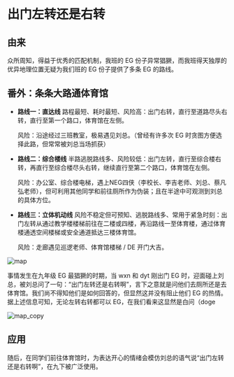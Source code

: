 # 出门左转还是右转

## 由来

众所周知，得益于优秀的匹配机制，我班的 EG 份子异常猖獗，而我班得天独厚的优异地理位置无疑为我们班的 EG 份子提供了多条 EG 的路线。

## 番外：条条大路通体育馆

- **路线一：直达线** 路程最短、耗时最短、风险高：出门右转，直行至道路尽头右转，直行至第一个路口，体育馆在左侧。

  风险：沿途经过三班教室，极易遇见刘总。（曾经有许多次 EG 时贪图方便选择此路，但常常被刘总当场抓获）

- **路线二：综合楼线** 半路逃脱路线多、风险较低：出门左转，直行至综合楼右转，再直行至综合楼尽头右转，继续直行至第二个路口，体育馆在左侧。

  风险：办公室、综合楼电梯，遇上NEG四侠（李校长、李吉老师、刘总、蔡凡弘老师），但可利用其他同学和前往厕所作为伪装；且在半途中可观测到刘总的具体方位。

- **路线三：立体机动线** 风险不稳定但可预知、逃脱路线多、常用于紧急时刻：出门左转从通过教学楼楼梯前往在二楼或四楼，再沿路线一至体育楼，通过体育楼通透空间楼梯或安全通道抵达三楼体育馆。

  风险：走廊遇见巡逻老师、体育馆楼梯 / DE 开门大吉。


![map](https://github.com/user-attachments/assets/329a1736-57f5-448d-b8d6-dad8cc27fc2a)



事情发生在九年级 EG 最猖獗的时期，当 wxn 和 dyt 刚出门 EG 时，迎面碰上刘总，被刘总问了一句：“出门左转还是右转啊”，言下之意就是问他们去厕所还是去体育馆。我们尚不得知他们是如何回答的，但显然这并没有阻止他们 EG 的热情。据上述信息可知，无论左转右转都可以 EG，在我们看来这显然是白问（doge

![map_copy](https://github.com/user-attachments/assets/c7fffba3-827f-4db2-9d9c-078d28e25dca)


## 应用

随后，在同学们前往体育馆时，为表达开心的情绪会模仿刘总的语气说“出门左转还是右转啊”，在九下被广泛使用。